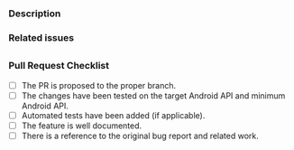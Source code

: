 [comment]: # (Thank you for your contribution! Please fill out the following details to help us review your pull request.)

### Description
[comment]: # (Provide a clear explanation of the changes in this PR)
[comment]: # (Include information about what problem it solves, how it is implemented, and if it affects UI/API)



### Related issues
[comment]: # (Link to the original bug report or related work in list format, if applicable)
[comment]: # (* Closes: #number)
[comment]: # (* Related to: #number)


##

### Pull Request Checklist
[comment]: # (Please confirm the following before submitting your PR)
[comment]: # (To check a task please put a "x" inside the `[]`)
[comment]: # ([ ] : not done)
[comment]: # ([x] : done)
[comment]: # (Make sure how your PR looks clicking the "Preview" tab at the top of this editor)

- [ ] The PR is proposed to the proper branch.
- [ ] The changes have been tested on the target Android API and minimum Android API.
- [ ] Automated tests have been added (if applicable).
- [ ] The feature is well documented.
- [ ] There is a reference to the original bug report and related work.
